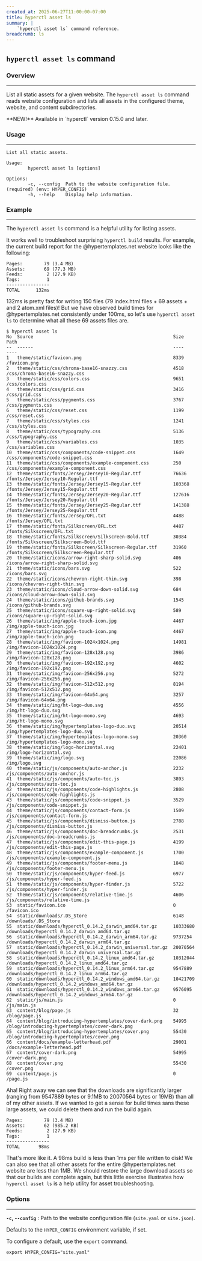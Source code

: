 ```yaml
---
created_at: 2025-06-27T11:00:00-07:00
title: hyperctl asset ls
summary: |
    `hyperctl asset ls` command reference.
breadcrumb: ls
---
```


## `hyperctl asset ls` command

<auto-toc selectors='h3,h4,h5,h6,dl dt'></auto-toc>

### Overview
------------

List all static assets for a given website.
The `hyperctl asset ls` command reads website configuration and lists all assets in the configured theme, website, and content subdirectories.

<doc-quote ht-block caution>
**NEW!** Available in `hyperctl` version 0.15.0 and later.
</doc-quote>

### Usage
---------

```plaintext
List all static assets.

Usage:
        hyperctl asset ls [options]

Options:
        -c, --config  Path to the website configuration file. (required) (env: HYPER_CONFIG)
        -h, --help    Display help information.
```

### Example
-----------

The `hyperctl asset ls` command is a helpful utility for listing assets.

It works well to troubleshoot surprising `hyperctl build` results.
For example, the current build report for the @hypertemplates.net website looks like the following: 

```plaintext
Pages:        79 (3.4 MB)
Assets:       69 (77.3 MB)
Feeds:         2 (27.9 KB)
Tags:          1
----------------
TOTAL      132ms
```

132ms is pretty fast for writing 150 files (79 index.html files + 69 assets + and 2 atom.xml files)! 
But we have observed build times for @hypertemplates.net consistently under 100ms, so let's use `hyperctl asset ls` to determine what all these 69 assets files are.

```plaintext
$ hyperctl asset ls
No  Source                                                    Size      Path
--  ------                                                    ----      ----
1   theme/static/favicon.png                                  8339      /favicon.png
2   theme/static/css/chroma-base16-snazzy.css                 4518      /css/chroma-base16-snazzy.css
3   theme/static/css/colors.css                               9651      /css/colors.css
4   theme/static/css/grid.css                                 3416      /css/grid.css
5   theme/static/css/pygments.css                             3767      /css/pygments.css
6   theme/static/css/reset.css                                1199      /css/reset.css
7   theme/static/css/styles.css                               1241      /css/styles.css
8   theme/static/css/typography.css                           5136      /css/typography.css
9   theme/static/css/variables.css                            1035      /css/variables.css
10  theme/static/css/components/code-snippet.css              1649      /css/components/code-snippet.css
11  theme/static/css/components/example-component.css         250       /css/components/example-component.css
12  theme/static/fonts/Jersey/Jersey10-Regular.ttf            76636     /fonts/Jersey/Jersey10-Regular.ttf
13  theme/static/fonts/Jersey/Jersey15-Regular.ttf            103368    /fonts/Jersey/Jersey15-Regular.ttf
14  theme/static/fonts/Jersey/Jersey20-Regular.ttf            127616    /fonts/Jersey/Jersey20-Regular.ttf
15  theme/static/fonts/Jersey/Jersey25-Regular.ttf            141388    /fonts/Jersey/Jersey25-Regular.ttf
16  theme/static/fonts/Jersey/OFL.txt                         4488      /fonts/Jersey/OFL.txt
17  theme/static/fonts/Silkscreen/OFL.txt                     4487      /fonts/Silkscreen/OFL.txt
18  theme/static/fonts/Silkscreen/Silkscreen-Bold.ttf         30384     /fonts/Silkscreen/Silkscreen-Bold.ttf
19  theme/static/fonts/Silkscreen/Silkscreen-Regular.ttf      31960     /fonts/Silkscreen/Silkscreen-Regular.ttf
20  theme/static/icons/arrow-right-sharp-solid.svg            406       /icons/arrow-right-sharp-solid.svg
21  theme/static/icons/bars.svg                               522       /icons/bars.svg
22  theme/static/icons/chevron-right-thin.svg                 398       /icons/chevron-right-thin.svg
23  theme/static/icons/cloud-arrow-down-solid.svg             684       /icons/cloud-arrow-down-solid.svg
24  theme/static/icons/github-brands.svg                      1545      /icons/github-brands.svg
25  theme/static/icons/square-up-right-solid.svg              589       /icons/square-up-right-solid.svg
26  theme/static/img/apple-touch-icon.jpg                     4467      /img/apple-touch-icon.jpg
27  theme/static/img/apple-touch-icon.png                     4467      /img/apple-touch-icon.png
28  theme/static/img/favicon-1024x1024.png                    14981     /img/favicon-1024x1024.png
29  theme/static/img/favicon-128x128.png                      3986      /img/favicon-128x128.png
30  theme/static/img/favicon-192x192.png                      4602      /img/favicon-192x192.png
31  theme/static/img/favicon-256x256.png                      5272      /img/favicon-256x256.png
32  theme/static/img/favicon-512x512.png                      8194      /img/favicon-512x512.png
33  theme/static/img/favicon-64x64.png                        3257      /img/favicon-64x64.png
34  theme/static/img/ht-logo-duo.svg                          4556      /img/ht-logo-duo.svg
35  theme/static/img/ht-logo-mono.svg                         4693      /img/ht-logo-mono.svg
36  theme/static/img/hypertemplates-logo-duo.svg              20514     /img/hypertemplates-logo-duo.svg
37  theme/static/img/hypertemplates-logo-mono.svg             20360     /img/hypertemplates-logo-mono.svg
38  theme/static/img/logo-horizontal.svg                      22401     /img/logo-horizontal.svg
39  theme/static/img/logo.svg                                 22086     /img/logo.svg
40  theme/static/js/components/auto-anchor.js                 2232      /js/components/auto-anchor.js
41  theme/static/js/components/auto-toc.js                    3893      /js/components/auto-toc.js
42  theme/static/js/components/code-highlights.js             2808      /js/components/code-highlights.js
43  theme/static/js/components/code-snippet.js                3529      /js/components/code-snippet.js
44  theme/static/js/components/contact-form.js                1509      /js/components/contact-form.js
45  theme/static/js/components/dismiss-button.js              2788      /js/components/dismiss-button.js
46  theme/static/js/components/doc-breadcrumbs.js             2531      /js/components/doc-breadcrumbs.js
47  theme/static/js/components/edit-this-page.js              4199      /js/components/edit-this-page.js
48  theme/static/js/components/example-component.js           1700      /js/components/example-component.js
49  theme/static/js/components/footer-menu.js                 1848      /js/components/footer-menu.js
50  theme/static/js/components/hyper-feed.js                  6977      /js/components/hyper-feed.js
51  theme/static/js/components/hyper-finder.js                5722      /js/components/hyper-finder.js
52  theme/static/js/components/relative-time.js               4606      /js/components/relative-time.js
53  static/favicon.ico                                        0         /favicon.ico
54  static/downloads/.DS_Store                                6148      /downloads/.DS_Store
55  static/downloads/hyperctl_0.14.2_darwin_amd64.tar.gz      10333680  /downloads/hyperctl_0.14.2_darwin_amd64.tar.gz
56  static/downloads/hyperctl_0.14.2_darwin_arm64.tar.gz      9737254   /downloads/hyperctl_0.14.2_darwin_arm64.tar.gz
57  static/downloads/hyperctl_0.14.2_darwin_universal.tar.gz  20070564  /downloads/hyperctl_0.14.2_darwin_universal.tar.gz
58  static/downloads/hyperctl_0.14.2_linux_amd64.tar.gz       10312044  /downloads/hyperctl_0.14.2_linux_amd64.tar.gz
59  static/downloads/hyperctl_0.14.2_linux_arm64.tar.gz       9547889   /downloads/hyperctl_0.14.2_linux_arm64.tar.gz
60  static/downloads/hyperctl_0.14.2_windows_amd64.tar.gz     10421709  /downloads/hyperctl_0.14.2_windows_amd64.tar.gz
61  static/downloads/hyperctl_0.14.2_windows_arm64.tar.gz     9576095   /downloads/hyperctl_0.14.2_windows_arm64.tar.gz
62  static/js/main.js                                         0         /js/main.js
63  content/blog/page.js                                      32        /blog/page.js
64  content/blog/introducing-hypertemplates/cover-dark.png    54995     /blog/introducing-hypertemplates/cover-dark.png
65  content/blog/introducing-hypertemplates/cover.png         55430     /blog/introducing-hypertemplates/cover.png
66  content/docs/example-letterhead.pdf                       29001     /docs/example-letterhead.pdf
67  content/cover-dark.png                                    54995     /cover-dark.png
68  content/cover.png                                         55430     /cover.png
69  content/page.js                                           0         /page.js
```

Aha!
Right away we can see that the downloads are significantly larger (ranging from 9547889 bytes or 9.1MB to 20070564 bytes or 19MB) than all of my other assets.
If we wanted to get a sense for build times sans these large assets, we could delete them and run the build again.

```plaintext
Pages:        79 (3.4 MB)
Assets:       62 (985.2 KB)
Feeds:         2 (27.9 KB)
Tags:          1
----------------
TOTAL       98ms
```

That's more like it. 
A 98ms build is less than 1ms per file written to disk!
We can also see that all other assets for the entire @hypertemplates.net website are less than 1MB.
We should restore the large download assets so that our builds are complete again, but this little exercise illustrates how `hyperctl asset ls` is a help utility for asset troubleshooting.

### Options
-----------

**`-c`, `--config`**
: Path to the website configuration file (`site.yaml` or `site.json`).

  Defaults to the `HYPER_CONFIG` environment variable, if set.

  To configure a default, use the `export` command.

  ```plaintext
  export HYPER_CONFIG="site.yaml"
  ```

<!-- Links -->
[`site.config.static_dir`]: /docs/reference/cms/website/#site-config
[asset hierarchy]: /docs/reference/cms/assets/#asset-hierarchy